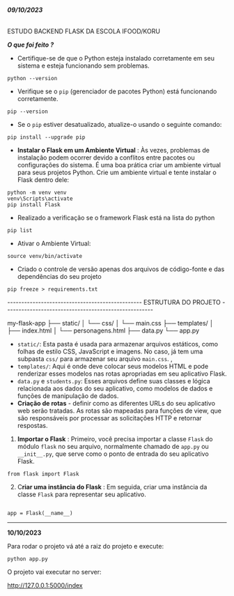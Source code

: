 ###### **09/10/2023**

ESTUDO BACKEND FLASK DA ESCOLA IFOOD/KORU

***O que foi feito ?***

* Certifique-se de que o Python esteja instalado corretamente em seu sistema e esteja funcionando sem problemas.

```
python --version
```

* Verifique se o `pip` (gerenciador de pacotes Python) está funcionando corretamente.

`pip --version`

* Se o `pip` estiver desatualizado, atualize-o usando o seguinte comando:

```
pip install --upgrade pip
```

* **Instalar o Flask em um Ambiente Virtual** : Às vezes, problemas de instalação podem ocorrer devido a conflitos entre pacotes ou configurações do sistema. É uma boa prática criar um ambiente virtual para seus projetos Python. Crie um ambiente virtual e tente instalar o Flask dentro dele:

```
python -m venv venv
venv\Scripts\activate
pip install Flask
```

* Realizado a verificação se o framework Flask está na lista do python

```
pip list
```

* Ativar o Ambiente Virtual:

```
source venv/bin/activate

```

* Criado o controle de versão apenas dos arquivos de código-fonte e das dependências do seu projeto

```
pip freeze > requirements.txt

```

------------------------------------------------       ESTRUTURA DO PROJETO  -----------------------------------------------------

my-flask-app
   ├── static/
   │   └── css/
   │       └── main.css
   ├── templates/
   │   ├── index.html
   │   └── personagens.html
   ├── data.py
   └── app.py

* `static/`: Esta pasta é usada para armazenar arquivos estáticos, como folhas de estilo CSS, JavaScript e imagens. No caso,  já tem uma subpasta `css/` para armazenar seu arquivo `main.css`.		,
* `templates/`: Aqui é onde  deve colocar seus modelos HTML e pode renderizar esses modelos nas rotas apropriadas em seu aplicativo Flask.
* `data.py` e `students.py`: Esses arquivos define suas classes e lógica relacionada aos dados do seu aplicativo, como modelos de dados e funções de manipulação de dados.
* **Criação de rotas** - definir como as diferentes URLs do seu aplicativo web serão tratadas. As rotas são mapeadas para funções de view, que são responsáveis por processar as solicitações HTTP e retornar respostas.

1. **Importar o Flask** : Primeiro, você precisa importar a classe `Flask` do módulo `flask` no seu arquivo, normalmente chamado de `app.py` ou `__init__.py`, que serve como o ponto de entrada do seu aplicativo Flask.

```
from flask import Flask

```

2. C**riar uma instância do Flask** : Em seguida,  criar uma instância da classe `Flask` para representar seu aplicativo.

```

app = Flask(__name__)

```

---

**10/10/2023**

Para rodar o projeto vá até a raiz do projeto e execute:

```
python app.py
```

O projeto vai executar no server:

http://127.0.0.1:5000/index
